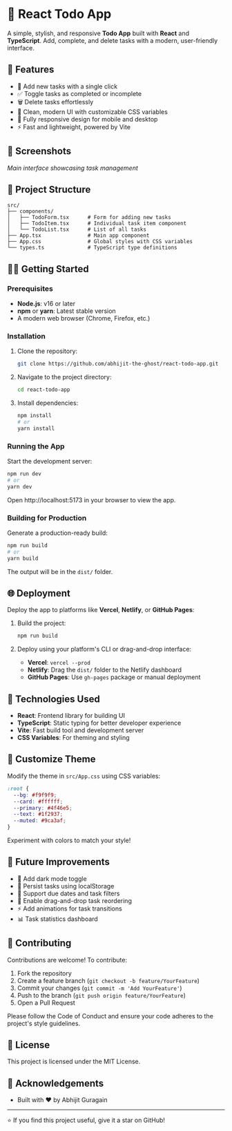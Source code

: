 # 📝 React Todo App

A simple, stylish, and responsive **Todo App** built with **React** and **TypeScript**. Add, complete, and delete tasks with a modern, user-friendly interface.

## 🚀 Features

- 📌 Add new tasks with a single click
- ✅ Toggle tasks as completed or incomplete
- 🗑️ Delete tasks effortlessly
- 🎨 Clean, modern UI with customizable CSS variables
- 📱 Fully responsive design for mobile and desktop
- ⚡ Fast and lightweight, powered by Vite

## 📸 Screenshots

*Main interface showcasing task management*

## 📁 Project Structure

```
src/
├── components/
│   ├── TodoForm.tsx      # Form for adding new tasks
│   ├── TodoItem.tsx      # Individual task item component
│   └── TodoList.tsx      # List of all tasks
├── App.tsx               # Main app component
├── App.css               # Global styles with CSS variables
└── types.ts              # TypeScript type definitions
```

## 🧑‍💻 Getting Started

### Prerequisites

- **Node.js**: v16 or later
- **npm** or **yarn**: Latest stable version
- A modern web browser (Chrome, Firefox, etc.)

### Installation

1. Clone the repository:

   ```bash
   git clone https://github.com/abhijit-the-ghost/react-todo-app.git
   ```

2. Navigate to the project directory:

   ```bash
   cd react-todo-app
   ```

3. Install dependencies:

   ```bash
   npm install
   # or
   yarn install
   ```

### Running the App

Start the development server:

```bash
npm run dev
# or
yarn dev
```

Open http://localhost:5173 in your browser to view the app.

### Building for Production

Generate a production-ready build:

```bash
npm run build
# or
yarn build
```

The output will be in the `dist/` folder.

## 🌐 Deployment

Deploy the app to platforms like **Vercel**, **Netlify**, or **GitHub Pages**:

1. Build the project:

   ```bash
   npm run build
   ```

2. Deploy using your platform's CLI or drag-and-drop interface:

   - **Vercel**: `vercel --prod`
   - **Netlify**: Drag the `dist/` folder to the Netlify dashboard
   - **GitHub Pages**: Use `gh-pages` package or manual deployment

## 🧠 Technologies Used

- **React**: Frontend library for building UI
- **TypeScript**: Static typing for better developer experience
- **Vite**: Fast build tool and development server
- **CSS Variables**: For theming and styling

## 🎨 Customize Theme

Modify the theme in `src/App.css` using CSS variables:

```css
:root {
  --bg: #f9f9f9;
  --card: #ffffff;
  --primary: #4f46e5;
  --text: #1f2937;
  --muted: #9ca3af;
}
```

Experiment with colors to match your style!

## 🔮 Future Improvements

- 🌙 Add dark mode toggle
- 💾 Persist tasks using localStorage
- 📅 Support due dates and task filters
- 🟰 Enable drag-and-drop task reordering
- ⚡ Add animations for task transitions
- 📊 Task statistics dashboard

## 🤝 Contributing

Contributions are welcome! To contribute:

1. Fork the repository
2. Create a feature branch (`git checkout -b feature/YourFeature`)
3. Commit your changes (`git commit -m 'Add YourFeature'`)
4. Push to the branch (`git push origin feature/YourFeature`)
5. Open a Pull Request

Please follow the Code of Conduct and ensure your code adheres to the project's style guidelines.

## 📄 License

This project is licensed under the MIT License.

## 🙌 Acknowledgements

- Built with ❤️ by Abhijit Guragain

---

⭐️ If you find this project useful, give it a star on GitHub!
